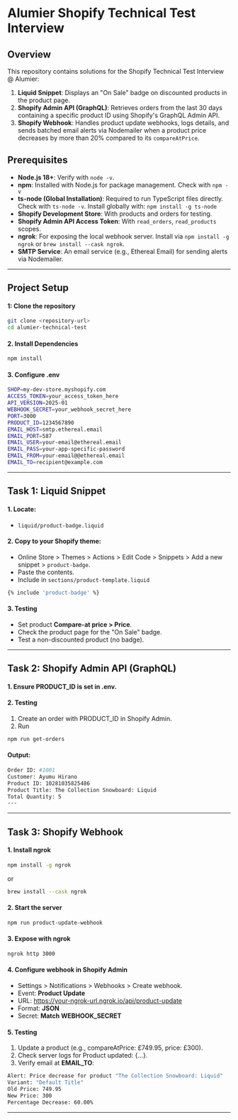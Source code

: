 # **Alumier Shopify Technical Test Interview**

## **Overview**

This repository contains solutions for the Shopify Technical Test Interview @ Alumier:

1. **Liquid Snippet**: Displays an "On Sale" badge on discounted products in the product page.
2. **Shopify Admin API (GraphQL)**: Retrieves orders from the last 30 days containing a specific product ID using Shopify's GraphQL Admin API.
3. **Shopify Webhook**: Handles product update webhooks, logs details, and sends batched email alerts via Nodemailer when a product price decreases by more than 20% compared to its `compareAtPrice`.

## **Prerequisites**

- **Node.js 18+**: Verify with `node -v`.
- **npm**: Installed with Node.js for package management. Check with `npm -v`
- **ts-node (Global Installation)**: Required to run TypeScript files directly. Check with `ts-node -v`. Install globally with:
  `npm install -g ts-node`
- **Shopify Development Store**: With products and orders for testing.
- **Shopify Admin API Access Token**: With `read_orders`, `read_products` scopes.
- **ngrok**: For exposing the local webhook server. Install via `npm install -g ngrok` or `brew install --cask ngrok`.
- **SMTP Service**: An email service (e.g., Ethereal Email) for sending alerts via Nodemailer.

---

## **Project Setup**

#### 1: Clone the repository

```bash
git clone <repository-url>
cd alumier-technical-test
```

#### 2. Install Dependencies

```bash
npm install
```

#### 3. Configure .env

```bash
SHOP=my-dev-store.myshopify.com
ACCESS_TOKEN=your_access_token_here
API_VERSION=2025-01
WEBHOOK_SECRET=your_webhook_secret_here
PORT=3000
PRODUCT_ID=1234567890
EMAIL_HOST=smtp.ethereal.email
EMAIL_PORT=587
EMAIL_USER=your-email@ethereal.email
EMAIL_PASS=your-app-specific-password
EMAIL_FROM=your-email@@ethereal.email
EMAIL_TO=recipient@example.com
```

---

## **Task 1: Liquid Snippet**

#### 1. Locate:

- `liquid/product-badge.liquid`

#### 2. Copy to your Shopify theme:

- Online Store > Themes > Actions > Edit Code > Snippets > Add a new snippet > `product-badge`.
- Paste the contents.
- Include in `sections/product-template.liquid`

```bash
{% include 'product-badge' %}
```

#### 3. Testing

- Set product **Compare-at price > Price**.
- Check the product page for the "On Sale" badge.
- Test a non-discounted product (no badge).

---

## **Task 2: Shopify Admin API (GraphQL)**

#### 1. Ensure **PRODUCT_ID** is set in .env.

#### 2. Testing

1. Create an order with PRODUCT_ID in Shopify Admin.
2. Run

```bash
npm run get-orders
```

#### Output:

```bash
Order ID: #1001
Customer: Ayumu Hirano
Product ID: 10281035825486
Product Title: The Collection Snowboard: Liquid
Total Quantity: 5
---
```

---

## **Task 3: Shopify Webhook**

#### 1. Install ngrok

```bash
npm install -g ngrok
```

or

```bash
brew install --cask ngrok
```

#### 2. Start the server

```bash
npm run product-update-webhook
```

#### 3. Expose with ngrok

```bash
ngrok http 3000
```

#### 4. Configure webhook in Shopify Admin

- Settings > Notifications > Webhooks > Create webhook.
- Event: **Product Update**
- URL: https://your-ngrok-url.ngrok.io/api/product-update
- Format: **JSON**
- Secret: **Match WEBHOOK_SECRET**

#### 5. Testing

1. Update a product (e.g., compareAtPrice: £749.95, price: £300).
2. Check server logs for Product updated: {...}.
3. Verify email at **EMAIL_TO**:

```bash
Alert: Price decrease for product "The Collection Snowboard: Liquid"
Variant: "Default Title"
Old Price: 749.95
New Price: 300
Percentage Decrease: 60.00%
```

---
